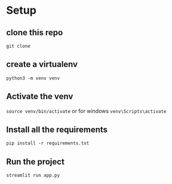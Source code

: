 # Setup 

## clone this repo 

`git clone`

## create a virtualenv 

`python3 -m venv venv`
## Activate the venv 
`source venv/bin/activate`
or for windows 
`venv\Scripts\activate`

## Install all the requirements

`pip install -r requirements.txt`

## Run the project
`streamlit run app.py` 